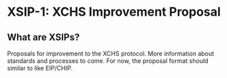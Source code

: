 # XSIP-1: XCHS Improvement Proposal

## What are XSIPs?

Proposals for improvement to the XCHS protocol. More information about standards and processes to come.
For now, the proposal format should similar to like EIP/CHIP.